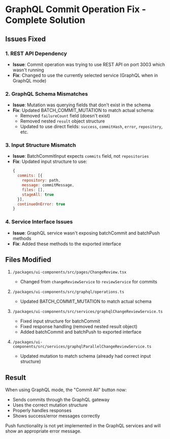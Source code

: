 # GraphQL Commit Operation Fix - Complete Solution

## Issues Fixed

### 1. REST API Dependency
- **Issue**: Commit operation was trying to use REST API on port 3003 which wasn't running
- **Fix**: Changed to use the currently selected service (GraphQL when in GraphQL mode)

### 2. GraphQL Schema Mismatches
- **Issue**: Mutation was querying fields that don't exist in the schema
- **Fix**: Updated BATCH_COMMIT_MUTATION to match actual schema:
  - Removed `failureCount` field (doesn't exist)
  - Removed nested `result` object structure
  - Updated to use direct fields: `success`, `commitHash`, `error`, `repository`, etc.

### 3. Input Structure Mismatch
- **Issue**: BatchCommitInput expects `commits` field, not `repositories`
- **Fix**: Updated input structure to use:
  ```javascript
  {
    commits: [{
      repository: path,
      message: commitMessage,
      files: [],
      stageAll: true
    }],
    continueOnError: true
  }
  ```

### 4. Service Interface Issues
- **Issue**: GraphQL service wasn't exposing batchCommit and batchPush methods
- **Fix**: Added these methods to the exported interface

## Files Modified

1. `/packages/ui-components/src/pages/ChangeReview.tsx`
   - Changed from `changeReviewService` to `reviewService` for commits

2. `/packages/ui-components/src/graphql/operations.ts`
   - Updated BATCH_COMMIT_MUTATION to match actual schema

3. `/packages/ui-components/src/services/graphqlChangeReviewService.ts`
   - Fixed input structure for batchCommit
   - Fixed response handling (removed nested result object)
   - Added batchCommit and batchPush to exported interface

4. `/packages/ui-components/src/services/graphqlParallelChangeReviewService.ts`
   - Updated mutation to match schema (already had correct input structure)

## Result

When using GraphQL mode, the "Commit All" button now:
- Sends commits through the GraphQL gateway
- Uses the correct mutation structure
- Properly handles responses
- Shows success/error messages correctly

Push functionality is not yet implemented in the GraphQL services and will show an appropriate error message.